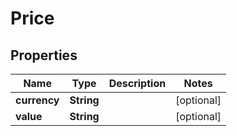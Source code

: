 

# Price

## Properties

Name | Type | Description | Notes
------------ | ------------- | ------------- | -------------
**currency** | **String** |  |  [optional]
**value** | **String** |  |  [optional]



